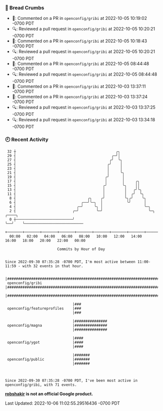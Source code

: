 ### 🍞 Bread Crumbs

 * 💬: Commented on a PR in  `openconfig/gribi` at 2022-10-05 10:19:02 -0700 PDT
 * 🔍: Reviewed a pull request in  `openconfig/gribi` at 2022-10-05 10:20:21 -0700 PDT
 * 💬: Commented on a PR in  `openconfig/gribi` at 2022-10-05 10:18:43 -0700 PDT
 * 🔍: Reviewed a pull request in  `openconfig/gribi` at 2022-10-05 10:20:21 -0700 PDT
 * 💬: Commented on a PR in  `openconfig/gribi` at 2022-10-05 08:44:48 -0700 PDT
 * 🔍: Reviewed a pull request in  `openconfig/gribi` at 2022-10-05 08:44:48 -0700 PDT
 * 💬: Commented on a PR in  `openconfig/gribi` at 2022-10-03 13:37:11 -0700 PDT
 * 💬: Commented on a PR in  `openconfig/gribi` at 2022-10-03 13:37:24 -0700 PDT
 * 🔍: Reviewed a pull request in  `openconfig/gribi` at 2022-10-03 13:37:25 -0700 PDT
 * 🔍: Reviewed a pull request in  `openconfig/gribi` at 2022-10-03 13:34:18 -0700 PDT

### 🕘 Recent Activity
```
 32 ┼                                              ╭╮
 29 ┤                                            ╭─╯│
 27 ┤                                           ╭╯  ╰╮
 25 ┤                                          ╭╯    │
 23 ┤                                          │     │
 21 ┤                                          │     ╰╮
 19 ┤                                         ╭╯      │
 17 ┤                                         │       │     ╭╮
 15 ┤                                        ╭╯       ╰╮    ││
 13 ┤                                        │         │   ╭╯╰╮
 11 ┤                                        │         │  ╭╯  ╰╮
  8 ┤                                 ╭╮    ╭╯         ╰╮╭╯    ╰╮
  6 ┤                              ╭──╯╰─╮  │           ╰╯      │
  4 ┤                            ╭─╯     ╰╮ │                   ╰─╮
  2 ┤                          ╭─╯        ╰─╯                     ╰─╮  ╭────╮
  0 ┼──────────────────────────╯                                    ╰──╯    ╰───────────────────────────
    +───────+───────+───────+───────+───────+───────+───────+───────+───────+───────+───────+───────+────
  00:00   02:00   04:00   06:00   08:00   10:00   12:00   14:00   16:00   18:00   20:00   22:00   00:00   

						Commits by Hour of Day


Since 2022-09-30 07:35:28 -0700 PDT, I'm most active between 11:00-11:59 - with 32 events in that hour.

```



```
                               |#######################################################################
 openconfig/gribi              |#######################################################################
                               |#######################################################################

                               |###
 openconfig/featureprofiles    |###
                               |###

                               |###############
 openconfig/magna              |###############
                               |###############

                               |####
 openconfig/ygot               |####
                               |####

                               |#######
 openconfig/public             |#######
                               |#######



Since 2022-09-30 07:35:28 -0700 PDT, I've been most active in openconfig/gribi, with 71 events.

```
**[robshakir](mailto:robjs@google.com) is not an official Google product.**  


Last Updated: 2022-10-06 11:02:55.29516436 -0700 PDT

